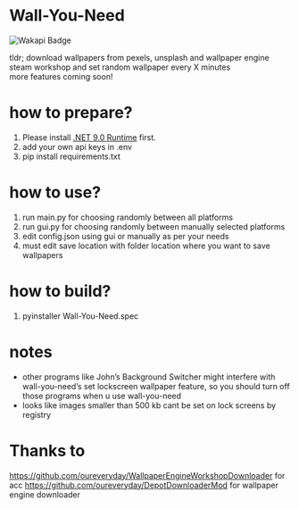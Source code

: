 # Wall-You-Need

![Wakapi Badge](https://wakapi-qt1b.onrender.com/api/badge/fahad/interval:any/project:Wall-You-Need)

tldr;
download wallpapers from pexels, unsplash and wallpaper engine steam workshop and set random wallpaper every X minutes 
<br>
more features coming soon!

# how to prepare?
1. Please install [.NET 9.0 Runtime](https://dotnet.microsoft.com/en-us/download/dotnet/9.0/runtime?cid=getdotnetcore&os=windows&arch=x64) first.
2. add your own api keys in .env
3. pip install requirements.txt


# how to use?
1. run main.py for choosing randomly between all platforms
2. run gui.py for choosing randomly between manually selected platforms
3. edit config.json using gui or manually as per your needs
4. must edit save location with folder location where you want to save wallpapers


# how to build?

1. pyinstaller Wall-You-Need.spec

# notes

- other programs like John’s Background Switcher might interfere with wall-you-need’s set lockscreen wallpaper feature, so you should turn off those programs when u use wall-you-need
- looks like images smaller than 500 kb cant be set on lock screens by registry

# Thanks to
https://github.com/oureveryday/WallpaperEngineWorkshopDownloader for acc
https://github.com/oureveryday/DepotDownloaderMod for wallpaper engine downloader
